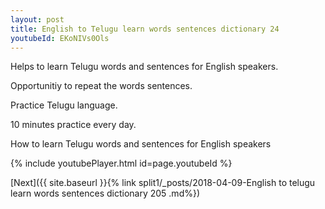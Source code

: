 ```yaml
---
layout: post
title: English to Telugu learn words sentences dictionary 24 
youtubeId: EKoNIVs0Ols
---
```

 
 
Helps to learn Telugu words and sentences for English speakers.

Opportunitiy to repeat the words sentences. 

Practice Telugu language. 
 
10 minutes practice every day. 
 
How to learn Telugu words and sentences for English speakers 
 
{% include youtubePlayer.html id=page.youtubeId %}
 
 
[Next]({{ site.baseurl }}{% link  split1/_posts/2018-04-09-English to telugu learn words sentences dictionary 205 .md%})
 
